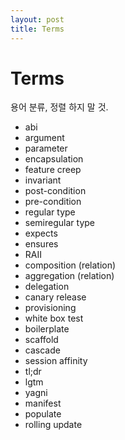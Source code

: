 ```yaml
---
layout: post
title: Terms
---
```


# Terms
용어 분류, 정렬 하지 말 것.

* abi
* argument
* parameter
* encapsulation
* feature creep
* invariant
* post-condition
* pre-condition
* regular type
* semiregular type
* expects
* ensures
* RAII
* composition (relation)
* aggregation (relation)
* delegation
* canary release
* provisioning
* white box test
* boilerplate
* scaffold
* cascade
* session affinity
* tl;dr
* lgtm
* yagni
* manifest
* populate
* rolling update
